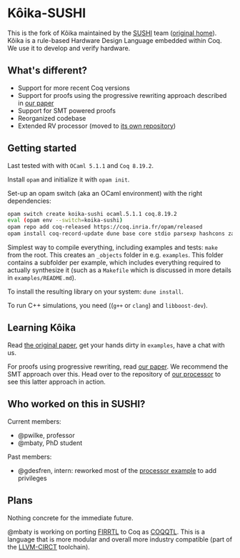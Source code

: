# Kôika-SUSHI
This is the fork of Kôika maintained by the
[SUSHI](https://team.inria.fr/sushi/) team
([original home](https://github.com/mit-plv/koika)). Kôika is a rule-based
Hardware Design Language embedded within Coq. We use it to develop and verify
hardware.

## What's different?
* Support for more recent Coq versions
* Support for proofs using the progressive rewriting approach described in
  [our paper](https://inria.hal.science/hal-04118645/document)
* Support for SMT powered proofs
* Reorganized codebase
* Extended RV processor (moved to
  [its own repository](https://gitlab.inria.fr/SUSHI-public/FMH/herve))

## Getting started
Last tested with with `OCaml 5.1.1` and `Coq 8.19.2`.

Install `opam` and initialize it with `opam init`.

Set-up an opam switch (aka an OCaml environment) with the right dependencies:
```bash
opam switch create koika-sushi ocaml.5.1.1 coq.8.19.2
eval (opam env --switch=koika-sushi)
opam repo add coq-released https://coq.inria.fr/opam/released
opam install coq-record-update dune base core stdio parsexp hashcons zarith core_unix
```

Simplest way to compile everything, including examples and tests: `make`
from the root. This creates an `_objects` folder in e.g. `examples`. This folder
contains a subfolder per example, which includes everything required to actually
synthesize it (such as a `Makefile` which is discussed in more details in
`examples/README.md`).

To install the resulting library on your system: `dune install`.

To run C++ simulations, you need ((`g++` or `clang`) and `libboost-dev`).

## Learning Kôika
Read [the original paper](https://dl.acm.org/doi/pdf/10.1145/3385412.3385965),
get your hands dirty in `examples`, have a chat with us.

For proofs using progressive rewriting, read
[our paper](https://inria.hal.science/hal-04118645/document). We recommend the
SMT approach over this. Head over to the repository of
[our processor](https://gitlab.inria.fr/SUSHI-public/FMH/herve) to see this
latter approach in action.

## Who worked on this in SUSHI?
Current members:
* @pwilke, professor
* @mbaty, PhD student

Past members:
* @gdesfren, intern: reworked most of the
  [processor example](https://gitlab.inria.fr/SUSHI-public/FMH/herve) to add
  privileges

## Plans
Nothing concrete for the immediate future.

@mbaty is working on porting
[FIRRTL](https://github.com/chipsalliance/firrtl-spec) to Coq as
[COQQTL](https://gitlab.inria.fr/these-matthieu-baty/coqqtl).
This is a language that is more modular and overall more industry compatible
(part of the [LLVM-CIRCT](https://circt.llvm.org/) toolchain).
